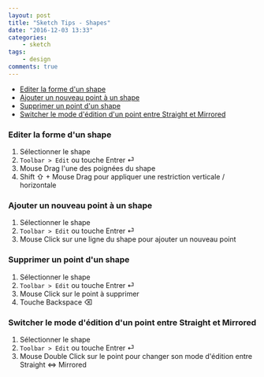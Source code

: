 ```yaml
---
layout: post
title: "Sketch Tips - Shapes"
date: "2016-12-03 13:33"
categories:
    - sketch
tags:
    - design
comments: true
---
```


* [Editer la forme d'un shape](#editer-la-forme-dun-shape)
* [Ajouter un nouveau point à un shape](#ajouter-un-nouveau-point-à-un-shape)
* [Supprimer un point d'un shape](#supprimer-un-point-dun-shape)
* [Switcher le mode d'édition d'un point entre Straight et Mirrored](#switcher-le-mode-dédition-dun-point-entre-straight-et-mirrored)

### Editer la forme d'un shape

1. Sélectionner le shape
2. `Toolbar > Edit` ou touche Entrer ⏎
3. Mouse Drag l'une des poignées du shape
4. Shift ⇧ + Mouse Drag pour appliquer une restriction verticale / horizontale

### Ajouter un nouveau point à un shape

1. Sélectionner le shape
2. `Toolbar > Edit` ou touche Entrer ⏎
3. Mouse Click sur une ligne du shape pour ajouter un nouveau point

### Supprimer un point d'un shape

1. Sélectionner le shape
2. `Toolbar > Edit` ou touche Entrer ⏎
3. Mouse Click sur le point à supprimer
4. Touche Backspace ⌫

### Switcher le mode d'édition d'un point entre Straight et Mirrored

1. Sélectionner le shape
2. `Toolbar > Edit` ou touche Entrer ⏎
3. Mouse Double Click sur le point pour changer son mode d'édition entre Straight ⇔ Mirrored
